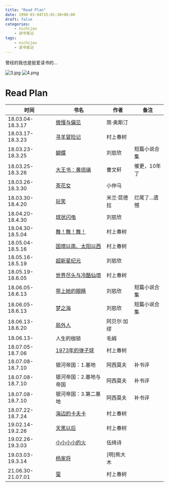 ```yaml
---
title: "Read Plan"
date: 1998-03-04T15:01:38+08:00
draft: false
categories:
    - nichijou
    - 读书笔记
tags:
    - nichijou
    - 读书笔记
---
```


曾经的我也是挺爱读书的...

![3.jpg](https://s2.loli.net/2022/01/09/T5cSBqnfrjMD6OI.jpg)
![4.png](https://s2.loli.net/2022/01/09/RfIATLGehldaQxp.png)


# Read Plan


|时间           | 书名     | 作者   |备注
|---------------| ------- | ---    |-- 
|18.03.04-18.3.17	|<a href="./傲慢与偏见">傲慢与偏见</a>              |简·奥斯汀
|18.03.17-18.3.23   |<a href="./寻羊冒险记">寻羊冒险记</a>              |村上春树
|18.03.23-18.3.25   |<a href="./蝴蝶">蝴蝶</a>                         |刘慈欣| 短篇小说合集
|18.03.25-18.3.26   |<a href="./大王书：黄琉璃">大王书：黄琉璃</a>       |曹文轩|催更，10年了
|18.03.26-18.3.30   |<a href="./茶花女">茶花女</a>                     |小仲马
|18.03.30-18.4.20   |<a href="./玩笑">玩笑</a>                         |米兰·昆德拉|烂尾了...遗憾
|18.04.20-18.4.30   |<a href="./球状闪电">球状闪电</a>                  |刘慈欣
|18.04.30-18.5.04	|<a href="./舞！舞！舞！">舞！舞！舞！</a>            |村上春树
|18.05.04-18.5.16	|<a href="./国境以南、太阳以西">国境以南、太阳以西 </a>|村上春树
|18.05.16-18.5.19   |<a href="./超新星纪元">超新星纪元</a>                |刘慈欣
|18.05.19-18.6.05	|<a href="./世界尽头与冷酷仙境">世界尽头与冷酷仙境 </a>|村上春树
|18.06.05-18.6.13	|<a href="./带上她的眼睛">带上她的眼睛</a>            |刘慈欣 | 短篇小说合集
|18.06.05-18.6.13	|<a href="./梦之海">梦之海</a>                       |刘慈欣| 短篇小说合集
|18.06.13-18.6.20   |<a href="./局外人">局外人</a>                       |阿贝尔·加缪
|18.06.13-          |人生的枷锁                                          |毛姆
|18.07.05-18.7.06   |<a href="./1973年的弹子球">1973年的弹子球</a>        |村上春树
|18.07.08-18.7.10   |银河帝国：1.基地</a>                                |阿西莫夫|补书评
|18.07.08-18.7.10   |银河帝国：2.基地与帝国</a>                          |阿西莫夫|补书评
|18.07.08-18.7.10   |银河帝国：3.第二基地</a>                            |阿西莫夫|补书评
|18.07.22-18.7.24   |<a href="./海边的卡夫卡">海边的卡夫卡</a>            |村上春树
|19.02.14-19.2.26   |<a href="./天黑以后">天黑以后</a>                   |村上春树
|19.02.26-19.3.03   |<a href="./小小小小的火">小小小小的火</a>            |伍绮诗
|19.03.03-19.3.14   |<a href="./杨家将">杨家将</a>                       |[明]熊大木
|21.06.30-21.07.01  |<a href="./萤">萤</a>                              |村上春树

